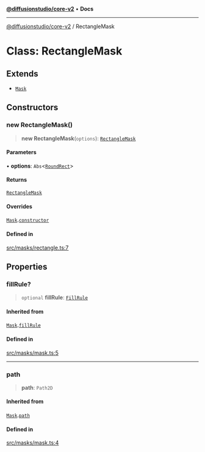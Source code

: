 [**@diffusionstudio/core-v2**](../README.md) • **Docs**

***

[@diffusionstudio/core-v2](../globals.md) / RectangleMask

# Class: RectangleMask

## Extends

- [`Mask`](Mask.md)

## Constructors

### new RectangleMask()

> **new RectangleMask**(`options`): [`RectangleMask`](RectangleMask.md)

#### Parameters

• **options**: `Abs`\<[`RoundRect`](../interfaces/RoundRect.md)\>

#### Returns

[`RectangleMask`](RectangleMask.md)

#### Overrides

[`Mask`](Mask.md).[`constructor`](Mask.md#constructors)

#### Defined in

[src/masks/rectangle.ts:7](https://github.com/diffusionstudio/core-v2/blob/ce69ef92917fd6c7f2f6e872cf6c87954dee9b56/src/masks/rectangle.ts#L7)

## Properties

### fillRule?

> `optional` **fillRule**: [`FillRule`](../type-aliases/FillRule.md)

#### Inherited from

[`Mask`](Mask.md).[`fillRule`](Mask.md#fillrule)

#### Defined in

[src/masks/mask.ts:5](https://github.com/diffusionstudio/core-v2/blob/ce69ef92917fd6c7f2f6e872cf6c87954dee9b56/src/masks/mask.ts#L5)

***

### path

> **path**: `Path2D`

#### Inherited from

[`Mask`](Mask.md).[`path`](Mask.md#path)

#### Defined in

[src/masks/mask.ts:4](https://github.com/diffusionstudio/core-v2/blob/ce69ef92917fd6c7f2f6e872cf6c87954dee9b56/src/masks/mask.ts#L4)
